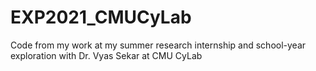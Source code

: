 # EXP2021_CMUCyLab
Code from my work at my summer research internship and school-year exploration with Dr. Vyas Sekar at CMU CyLab
